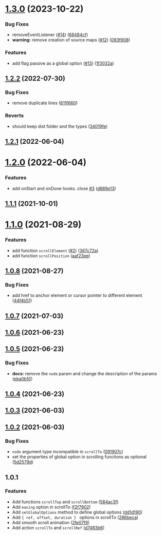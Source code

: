 # [1.3.0](https://github.com/valmisson/svelte-scrolling/compare/v1.2.2...v1.3.0) (2023-10-22)


### Bug Fixes

* removeEventListener ([#14](https://github.com/valmisson/svelte-scrolling/issues/14)) ([68484cf](https://github.com/valmisson/svelte-scrolling/commit/68484cf0c4a87a91c81c396b030fdd036ffaf7ae))
* **warning:** remove creation of source maps ([#12](https://github.com/valmisson/svelte-scrolling/issues/12)) ([093f908](https://github.com/valmisson/svelte-scrolling/commit/093f90834a484055985f9fe7365d7ca292057b31))


### Features

* add flag passive as a global option ([#13](https://github.com/valmisson/svelte-scrolling/issues/13)) ([1f3032a](https://github.com/valmisson/svelte-scrolling/commit/1f3032a54785441bd74fced9af5a4abc62a19315))



## [1.2.2](https://github.com/valmisson/svelte-scrolling/compare/v1.2.1...v1.2.2) (2022-07-30)


### Bug Fixes

* remove duplicate lines ([611f660](https://github.com/valmisson/svelte-scrolling/commit/611f6605b5ccf4738db0e0ccf5a6f56fa9ed5465))


### Reverts

* should keep dist folder and the types ([34019fe](https://github.com/valmisson/svelte-scrolling/commit/34019fe627678b4118881b577d87b2256e8776ee))



## [1.2.1](https://github.com/valmisson/svelte-scrolling/compare/v1.2.0...v1.2.1) (2022-06-04)



# [1.2.0](https://github.com/valmisson/svelte-scrolling/compare/v1.1.1...v1.2.0) (2022-06-04)


### Features

* add onStart and onDone hooks. close [#3](https://github.com/valmisson/svelte-scrolling/issues/3) ([d889e13](https://github.com/valmisson/svelte-scrolling/commit/d889e13514e0ca769a0e2870430f8b1e32a3fd7c))



## [1.1.1](https://github.com/valmisson/svelte-scrolling/compare/v1.1.0...v1.1.1) (2021-10-01)



# [1.1.0](https://github.com/valmisson/svelte-scrolling/compare/v1.0.8...v1.1.0) (2021-08-29)


### Features

* add function `scrollElement` ([#2](https://github.com/valmisson/svelte-scrolling/issues/2)) ([367c72a](https://github.com/valmisson/svelte-scrolling/commit/367c72a68c7e437f2edc5b851aa7e74cb50e1a03))
* add function `scrollPosition` ([aaf23ee](https://github.com/valmisson/svelte-scrolling/commit/aaf23eeb601c035e60ea718c4a3d4bdce526feb1))



## [1.0.8](https://github.com/valmisson/svelte-scrolling/compare/v1.0.7...v1.0.8) (2021-08-27)


### Bug Fixes

* add href to anchor element or cursor pointer to different element ([44f4b51](https://github.com/valmisson/svelte-scrolling/commit/44f4b51032ed2a50b650619f3cf224f92d412471))



## [1.0.7](https://github.com/valmisson/svelte-scrolling/compare/v1.0.6...v1.0.7) (2021-07-03)



## [1.0.6](https://github.com/valmisson/svelte-scrolling/compare/v1.0.5...v1.0.6) (2021-06-23)



## [1.0.5](https://github.com/valmisson/svelte-scrolling/compare/v1.0.4...v1.0.5) (2021-06-23)


### Bug Fixes

* **docs:** remove the `node` param and change the description of the params ([eba0b10](https://github.com/valmisson/svelte-scrolling/commit/eba0b105ffaa7db5ef17ea7ab9aad930fd722eda))



## [1.0.4](https://github.com/valmisson/svelte-scrolling/compare/v1.0.3...v1.0.4) (2021-06-23)



## [1.0.3](https://github.com/valmisson/svelte-scrolling/compare/v1.0.2...v1.0.3) (2021-06-03)



## [1.0.2](https://github.com/valmisson/svelte-scrolling/compare/v1.0.1...v1.0.2) (2021-06-03)


### Bug Fixes

* `node` argument type incompatible in `scrollTo` ([091907c](https://github.com/valmisson/svelte-scrolling/commit/091907c7a704ddb233dd0d5b0631bf3f5912dcf0))
* set the properties of global option in scrolling functions as optional ([5d2579d](https://github.com/valmisson/svelte-scrolling/commit/5d2579d8b1861d60c6711d31d7dc4792175a66a9))



## 1.0.1

### Features

- Add functions `scrollTop` and `scrollBottom` ([584ac3f](https://github.com/valmisson/svelte-scrolling/commit/584ac3f16a4eda4a085d524b8f63c86b373020bc))
- Add `easing` option in scrollTo ([f2f7902](https://github.com/valmisson/svelte-scrolling/commit/f2f7902760d92d5c0c85bf84a59e079e1c3ee6a2))
- Add `setGlobalOptions` method to define global options ([dd1d190](https://github.com/valmisson/svelte-scrolling/commit/dd1d190f7501671f423315f73db321570071b463))
- Add `{ ref, offset, duration } ` options in scrollTo ([286beca](https://github.com/valmisson/svelte-scrolling/commit/286beca5657b8ddbd1346015bfcae174ac7fe3ce))
- Add smooth scroll animation ([2fe07f9](https://github.com/valmisson/svelte-scrolling/commit/2fe07f9b98ef466015447f6b5322177201847f72))
- Add action `scrollTo` and `scrollRef` ([d7483b6](https://github.com/valmisson/svelte-scrolling/commit/d7483b6a50aa192fa0cc67825d1e34536370dc4e))
